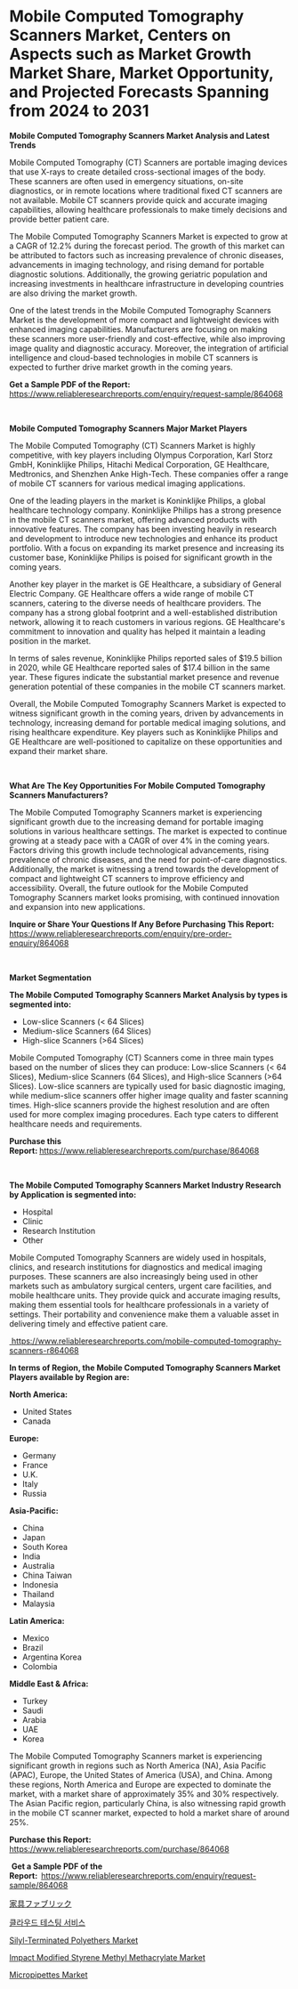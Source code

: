 <p><h1>Mobile Computed Tomography Scanners Market, Centers on Aspects such as Market Growth Market Share, Market Opportunity, and Projected Forecasts Spanning from 2024 to 2031</h1></p><p><strong>Mobile Computed Tomography Scanners Market Analysis and Latest Trends</strong></p>
<p><p>Mobile Computed Tomography (CT) Scanners are portable imaging devices that use X-rays to create detailed cross-sectional images of the body. These scanners are often used in emergency situations, on-site diagnostics, or in remote locations where traditional fixed CT scanners are not available. Mobile CT scanners provide quick and accurate imaging capabilities, allowing healthcare professionals to make timely decisions and provide better patient care.</p><p>The Mobile Computed Tomography Scanners Market is expected to grow at a CAGR of 12.2% during the forecast period. The growth of this market can be attributed to factors such as increasing prevalence of chronic diseases, advancements in imaging technology, and rising demand for portable diagnostic solutions. Additionally, the growing geriatric population and increasing investments in healthcare infrastructure in developing countries are also driving the market growth.</p><p>One of the latest trends in the Mobile Computed Tomography Scanners Market is the development of more compact and lightweight devices with enhanced imaging capabilities. Manufacturers are focusing on making these scanners more user-friendly and cost-effective, while also improving image quality and diagnostic accuracy. Moreover, the integration of artificial intelligence and cloud-based technologies in mobile CT scanners is expected to further drive market growth in the coming years.</p></p>
<p><strong>Get a Sample PDF of the Report:&nbsp;</strong> <a href="https://www.reliableresearchreports.com/enquiry/request-sample/864068">https://www.reliableresearchreports.com/enquiry/request-sample/864068</a></p>
<p>&nbsp;</p>
<p><strong>Mobile Computed Tomography Scanners Major Market Players</strong></p>
<p><p>The Mobile Computed Tomography (CT) Scanners Market is highly competitive, with key players including Olympus Corporation, Karl Storz GmbH, Koninklijke Philips, Hitachi Medical Corporation, GE Healthcare, Medtronics, and Shenzhen Anke High-Tech. These companies offer a range of mobile CT scanners for various medical imaging applications.</p><p>One of the leading players in the market is Koninklijke Philips, a global healthcare technology company. Koninklijke Philips has a strong presence in the mobile CT scanners market, offering advanced products with innovative features. The company has been investing heavily in research and development to introduce new technologies and enhance its product portfolio. With a focus on expanding its market presence and increasing its customer base, Koninklijke Philips is poised for significant growth in the coming years.</p><p>Another key player in the market is GE Healthcare, a subsidiary of General Electric Company. GE Healthcare offers a wide range of mobile CT scanners, catering to the diverse needs of healthcare providers. The company has a strong global footprint and a well-established distribution network, allowing it to reach customers in various regions. GE Healthcare's commitment to innovation and quality has helped it maintain a leading position in the market.</p><p>In terms of sales revenue, Koninklijke Philips reported sales of $19.5 billion in 2020, while GE Healthcare reported sales of $17.4 billion in the same year. These figures indicate the substantial market presence and revenue generation potential of these companies in the mobile CT scanners market.</p><p>Overall, the Mobile Computed Tomography Scanners Market is expected to witness significant growth in the coming years, driven by advancements in technology, increasing demand for portable medical imaging solutions, and rising healthcare expenditure. Key players such as Koninklijke Philips and GE Healthcare are well-positioned to capitalize on these opportunities and expand their market share.</p></p>
<p>&nbsp;</p>
<p><strong>What Are The Key Opportunities For Mobile Computed Tomography Scanners Manufacturers?</strong></p>
<p><p>The Mobile Computed Tomography Scanners market is experiencing significant growth due to the increasing demand for portable imaging solutions in various healthcare settings. The market is expected to continue growing at a steady pace with a CAGR of over 4% in the coming years. Factors driving this growth include technological advancements, rising prevalence of chronic diseases, and the need for point-of-care diagnostics. Additionally, the market is witnessing a trend towards the development of compact and lightweight CT scanners to improve efficiency and accessibility. Overall, the future outlook for the Mobile Computed Tomography Scanners market looks promising, with continued innovation and expansion into new applications.</p></p>
<p><strong>Inquire or Share Your Questions If Any Before Purchasing This Report:</strong> <a href="https://www.reliableresearchreports.com/enquiry/pre-order-enquiry/864068">https://www.reliableresearchreports.com/enquiry/pre-order-enquiry/864068</a></p>
<p>&nbsp;</p>
<p><strong>Market Segmentation</strong></p>
<p><strong>The Mobile Computed Tomography Scanners Market Analysis by types is segmented into:</strong></p>
<p><ul><li>Low-slice Scanners (< 64 Slices)</li><li>Medium-slice Scanners (64 Slices)</li><li>High-slice Scanners (>64 Slices)</li></ul></p>
<p><p>Mobile Computed Tomography (CT) Scanners come in three main types based on the number of slices they can produce: Low-slice Scanners (< 64 Slices), Medium-slice Scanners (64 Slices), and High-slice Scanners (>64 Slices). Low-slice scanners are typically used for basic diagnostic imaging, while medium-slice scanners offer higher image quality and faster scanning times. High-slice scanners provide the highest resolution and are often used for more complex imaging procedures. Each type caters to different healthcare needs and requirements.</p></p>
<p><strong>Purchase this Report:&nbsp;</strong><a href="https://www.reliableresearchreports.com/purchase/864068">https://www.reliableresearchreports.com/purchase/864068</a></p>
<p>&nbsp;</p>
<p><strong>The Mobile Computed Tomography Scanners Market Industry Research by Application is segmented into:</strong></p>
<p><ul><li>Hospital</li><li>Clinic</li><li>Research Institution</li><li>Other</li></ul></p>
<p><p>Mobile Computed Tomography Scanners are widely used in hospitals, clinics, and research institutions for diagnostics and medical imaging purposes. These scanners are also increasingly being used in other markets such as ambulatory surgical centers, urgent care facilities, and mobile healthcare units. They provide quick and accurate imaging results, making them essential tools for healthcare professionals in a variety of settings. Their portability and convenience make them a valuable asset in delivering timely and effective patient care.</p></p>
<p><a href="https://www.reliableresearchreports.com/mobile-computed-tomography-scanners-r864068">&nbsp;https://www.reliableresearchreports.com/mobile-computed-tomography-scanners-r864068</a></p>
<p><strong>In terms of Region, the Mobile Computed Tomography Scanners Market Players available by Region are:</strong></p>
<p>
    <p> <strong> North America: </strong>
        <ul>
            <li>United States</li>
            <li>Canada</li>
        </ul>
        </p> 
    <p> <strong> Europe: </strong>
        <ul>
            <li>Germany</li>
            <li>France</li>
            <li>U.K.</li>
            <li>Italy</li>
            <li>Russia</li>
        </ul>
        </p> 
    <p> <strong> Asia-Pacific: </strong>
        <ul>
            <li>China</li>
            <li>Japan</li>
            <li>South Korea</li>
            <li>India</li>
            <li>Australia</li>
            <li>China Taiwan</li>
            <li>Indonesia</li>
            <li>Thailand</li>
            <li>Malaysia</li>
        </ul>
        </p> 
    <p> <strong> Latin America: </strong>
        <ul>
            <li>Mexico</li>
            <li>Brazil</li>
            <li>Argentina Korea</li>
            <li>Colombia</li>
        </ul>
        </p> 
    <p> <strong> Middle East & Africa: </strong>
        <ul>
            <li>Turkey</li>
            <li>Saudi</li>
            <li>Arabia</li>
            <li>UAE</li>
            <li>Korea</li>
        </ul>
    </p>
    </p>
<p><p>The Mobile Computed Tomography Scanners market is experiencing significant growth in regions such as North America (NA), Asia Pacific (APAC), Europe, the United States of America (USA), and China. Among these regions, North America and Europe are expected to dominate the market, with a market share of approximately 35% and 30% respectively. The Asian Pacific region, particularly China, is also witnessing rapid growth in the mobile CT scanner market, expected to hold a market share of around 25%.</p></p>
<p><strong>Purchase this Report: </strong><a href="https://www.reliableresearchreports.com/purchase/864068">https://www.reliableresearchreports.com/purchase/864068</a></p>
<p>&nbsp;<strong>Get a Sample PDF of the Report:&nbsp;&nbsp;</strong><a href="https://www.reliableresearchreports.com/enquiry/request-sample/864068">https://www.reliableresearchreports.com/enquiry/request-sample/864068</a></p>
<p><strong></strong></p>
<p><p><a href="https://github.com/mm14022023/Market-Research-Report-List-1/blob/main/770577549942.md">家具ファブリック</a></p><p><a href="https://github.com/wallacBahrtyinger567686/Market-Research-Report-List-1/blob/main/452217444982.md">클라우드 테스팅 서비스</a></p><p><a href="https://issuu.com/reportprime-2/docs/silyl-terminated-polyethers-market-size-2030.pptx">Silyl-Terminated Polyethers Market</a></p><p><a href="https://issuu.com/reportprime-2/docs/impact-modified-styrene-methyl-methacrylate-market">Impact Modified Styrene Methyl Methacrylate Market</a></p><p><a href="https://github.com/dx0328/Market-Research-Report-List-2/blob/main/micropipettes-market.md">Micropipettes Market</a></p></p>